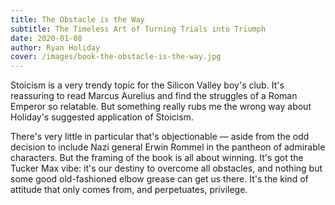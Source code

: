 ```yaml
---
title: The Obstacle is the Way
subtitle: The Timeless Art of Turning Trials into Triumph
date: 2020-01-08
author: Ryan Holiday
cover: /images/book-the-obstacle-is-the-way.jpg
---
```


Stoicism is a very trendy topic for the Silicon Valley boy's club. It's reassuring to read Marcus Aurelius and find the struggles of a Roman Emperor so relatable. But something really rubs me the wrong way about Holiday's suggested application of Stoicism.

There's very little in particular that's objectionable — aside from the odd decision to include Nazi general Erwin Rommel in the pantheon of admirable characters. But the framing of the book is all about winning. It's got the Tucker Max vibe: it's our destiny to overcome all obstacles, and nothing but some good old-fashioned elbow grease can get us there. It's the kind of attitude that only comes from, and perpetuates, privilege.